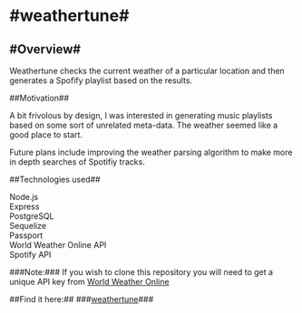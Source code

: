 #weathertune#
===========

#Overview#
---

Weathertune checks the current weather of a particular location and then generates a Spofify playlist based on the results.


##Motivation##


A bit frivolous by design, I was interested in generating music playlists based on some sort of unrelated meta-data.  The weather seemed like a good place to start.

Future plans include improving the weather parsing algorithm to make more in depth searches of Spotifiy tracks.

##Technologies used##


Node.js  
Express  
PostgreSQL  
Sequelize  
Passport  
World Weather Online API  
Spotify API  

###Note:###
If you wish to clone this repository you will need to get a unique API key from [World Weather Online](http://www.worldweatheronline.com/ "Title")

##Find it here:##
###[weathertune](http://weathertune.herokuapp.com/ "Title")###
